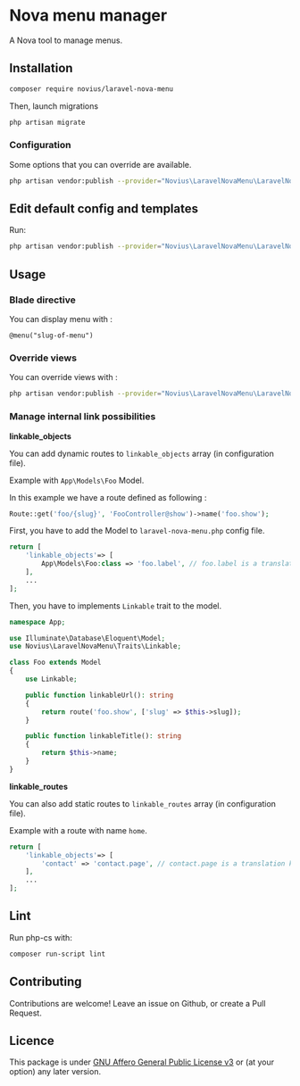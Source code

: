 # Nova menu manager

A Nova tool to manage menus.

## Installation

```sh
composer require novius/laravel-nova-menu
```

Then, launch migrations 

```sh
php artisan migrate
```

### Configuration

Some options that you can override are available.

```sh
php artisan vendor:publish --provider="Novius\LaravelNovaMenu\LaravelNovaMenuServiceProvider" --tag="config"
```

## Edit default config and templates

Run:

```sh
php artisan vendor:publish --provider="Novius\LaravelNovaMenu\LaravelNovaMenuServiceProvider" --tag="views"
```

## Usage

### Blade directive

You can display menu with : 

```blade
@menu("slug-of-menu")
```

### Override views

You can override views with :

```sh
php artisan vendor:publish --provider="Novius\LaravelNovaMenu\LaravelNovaMenuServiceProvider" --tag="views"
```

### Manage internal link possibilities

**linkable_objects**

You can add dynamic routes to `linkable_objects` array (in configuration file).

Example with `App\Models\Foo` Model.

In this example we have a route defined as following :

```php
Route::get('foo/{slug}', 'FooController@show')->name('foo.show');
```

First, you have to add the Model to `laravel-nova-menu.php` config file.

```php
return [
    'linkable_objects'=> [
        App\Models\Foo:class => 'foo.label', // foo.label is a translation key
    ],
    ...
];
```

Then, you have to implements `Linkable` trait to the model.

```php
namespace App;

use Illuminate\Database\Eloquent\Model;
use Novius\LaravelNovaMenu\Traits\Linkable;

class Foo extends Model
{
    use Linkable;

    public function linkableUrl(): string
    {
        return route('foo.show', ['slug' => $this->slug]);
    }

    public function linkableTitle(): string
    {
        return $this->name;
    }
}
```

**linkable_routes**

You can also add static routes to `linkable_routes` array (in configuration file).

Example with a route with name `home`.

```php
return [
    'linkable_objects'=> [
        'contact' => 'contact.page', // contact.page is a translation key
    ],
    ...
];
```

## Lint

Run php-cs with:

```sh
composer run-script lint
```

## Contributing

Contributions are welcome!
Leave an issue on Github, or create a Pull Request.


## Licence

This package is under [GNU Affero General Public License v3](http://www.gnu.org/licenses/agpl-3.0.html) or (at your option) any later version.
